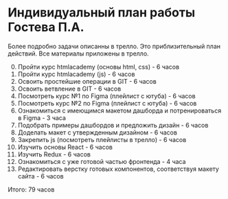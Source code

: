 # Индивидуальный план работы Гостева П.А.

Более подробно задачи описанны в трелло. Это приблизительный план действий.
Все материалы приложены в трелло.

0. Пройти курс htmlacademy (основы html, css) - 6 часов
0. Пройти курс htmlacademy (js) - 6 часов
0. Освоить простейшие операции в GIT - 6 часов
0. Освоить ветвление в GIT - 6 часов
0. Посмотреть курс №1 по Figma (плейлист с ютуба) - 6 часов
0. Посмотреть курс №2 по Figma (плейлист с ютуба) - 6 часов
0. Ознакомиться с имеющимся макетом дашборда и потренироваться в Figma - 3 часа
0. Подобрать примеры дашбордов и предложить дизайн - 6 часов
0. Доделать макет с утвержденным дизайном - 6 часов
0. Закрепить js (посмотреть плейлисты в трелло) - 6 часов
0. Изучить основы React - 6 часов
0. Изучить Redux - 6 часов
0. Ознакомиться с уже готовой частью фронтенда - 4 часа
0. Редактировать верстку готовых компонентов, соответствуя макету сайта - 6 часов

Итого: 79 часов 